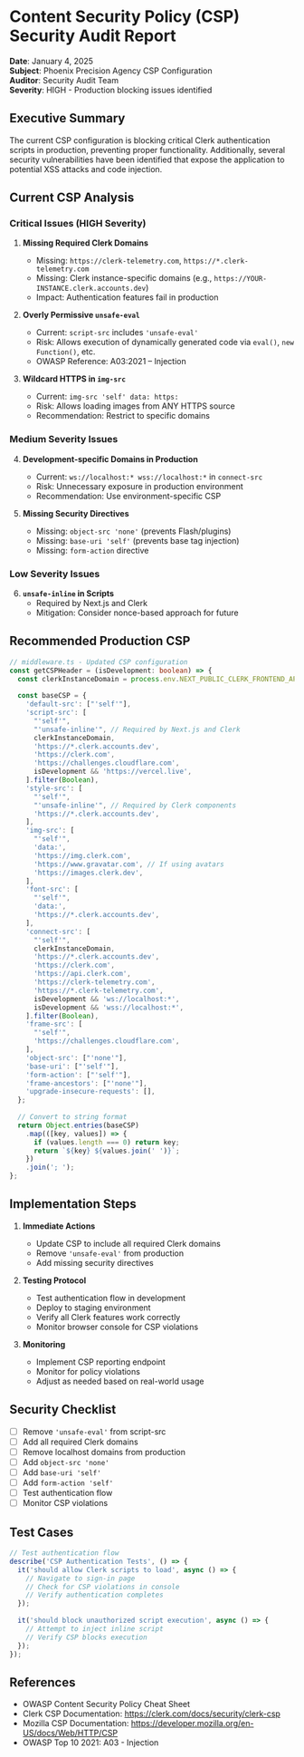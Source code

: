 # Content Security Policy (CSP) Security Audit Report

**Date**: January 4, 2025  
**Subject**: Phoenix Precision Agency CSP Configuration  
**Auditor**: Security Audit Team  
**Severity**: HIGH - Production blocking issues identified

## Executive Summary

The current CSP configuration is blocking critical Clerk authentication scripts in production, preventing proper functionality. Additionally, several security vulnerabilities have been identified that expose the application to potential XSS attacks and code injection.

## Current CSP Analysis

### Critical Issues (HIGH Severity)

1. **Missing Required Clerk Domains**
   - Missing: `https://clerk-telemetry.com`, `https://*.clerk-telemetry.com`
   - Missing: Clerk instance-specific domains (e.g., `https://YOUR-INSTANCE.clerk.accounts.dev`)
   - Impact: Authentication features fail in production

2. **Overly Permissive `unsafe-eval`**
   - Current: `script-src` includes `'unsafe-eval'`
   - Risk: Allows execution of dynamically generated code via `eval()`, `new Function()`, etc.
   - OWASP Reference: A03:2021 – Injection

3. **Wildcard HTTPS in `img-src`**
   - Current: `img-src 'self' data: https:`
   - Risk: Allows loading images from ANY HTTPS source
   - Recommendation: Restrict to specific domains

### Medium Severity Issues

4. **Development-specific Domains in Production**
   - Current: `ws://localhost:* wss://localhost:*` in `connect-src`
   - Risk: Unnecessary exposure in production environment
   - Recommendation: Use environment-specific CSP

5. **Missing Security Directives**
   - Missing: `object-src 'none'` (prevents Flash/plugins)
   - Missing: `base-uri 'self'` (prevents base tag injection)
   - Missing: `form-action` directive

### Low Severity Issues

6. **`unsafe-inline` in Scripts**
   - Required by Next.js and Clerk
   - Mitigation: Consider nonce-based approach for future

## Recommended Production CSP

```typescript
// middleware.ts - Updated CSP configuration
const getCSPHeader = (isDevelopment: boolean) => {
  const clerkInstanceDomain = process.env.NEXT_PUBLIC_CLERK_FRONTEND_API || 'https://YOUR-INSTANCE.clerk.accounts.dev';
  
  const baseCSP = {
    'default-src': ["'self'"],
    'script-src': [
      "'self'",
      "'unsafe-inline'", // Required by Next.js and Clerk
      clerkInstanceDomain,
      'https://*.clerk.accounts.dev',
      'https://clerk.com',
      'https://challenges.cloudflare.com',
      isDevelopment && 'https://vercel.live',
    ].filter(Boolean),
    'style-src': [
      "'self'",
      "'unsafe-inline'", // Required by Clerk components
      'https://*.clerk.accounts.dev',
    ],
    'img-src': [
      "'self'",
      'data:',
      'https://img.clerk.com',
      'https://www.gravatar.com', // If using avatars
      'https://images.clerk.dev',
    ],
    'font-src': [
      "'self'",
      'data:',
      'https://*.clerk.accounts.dev',
    ],
    'connect-src': [
      "'self'",
      clerkInstanceDomain,
      'https://*.clerk.accounts.dev',
      'https://clerk.com',
      'https://api.clerk.com',
      'https://clerk-telemetry.com',
      'https://*.clerk-telemetry.com',
      isDevelopment && 'ws://localhost:*',
      isDevelopment && 'wss://localhost:*',
    ].filter(Boolean),
    'frame-src': [
      "'self'",
      'https://challenges.cloudflare.com',
    ],
    'object-src': ["'none'"],
    'base-uri': ["'self'"],
    'form-action': ["'self'"],
    'frame-ancestors': ["'none'"],
    'upgrade-insecure-requests': [],
  };
  
  // Convert to string format
  return Object.entries(baseCSP)
    .map(([key, values]) => {
      if (values.length === 0) return key;
      return `${key} ${values.join(' ')}`;
    })
    .join('; ');
};
```

## Implementation Steps

1. **Immediate Actions**
   - Update CSP to include all required Clerk domains
   - Remove `'unsafe-eval'` from production
   - Add missing security directives

2. **Testing Protocol**
   - Test authentication flow in development
   - Deploy to staging environment
   - Verify all Clerk features work correctly
   - Monitor browser console for CSP violations

3. **Monitoring**
   - Implement CSP reporting endpoint
   - Monitor for policy violations
   - Adjust as needed based on real-world usage

## Security Checklist

- [ ] Remove `'unsafe-eval'` from script-src
- [ ] Add all required Clerk domains
- [ ] Remove localhost domains from production
- [ ] Add `object-src 'none'`
- [ ] Add `base-uri 'self'`
- [ ] Add `form-action 'self'`
- [ ] Test authentication flow
- [ ] Monitor CSP violations

## Test Cases

```typescript
// Test authentication flow
describe('CSP Authentication Tests', () => {
  it('should allow Clerk scripts to load', async () => {
    // Navigate to sign-in page
    // Check for CSP violations in console
    // Verify authentication completes
  });
  
  it('should block unauthorized script execution', async () => {
    // Attempt to inject inline script
    // Verify CSP blocks execution
  });
});
```

## References

- OWASP Content Security Policy Cheat Sheet
- Clerk CSP Documentation: https://clerk.com/docs/security/clerk-csp
- Mozilla CSP Documentation: https://developer.mozilla.org/en-US/docs/Web/HTTP/CSP
- OWASP Top 10 2021: A03 - Injection